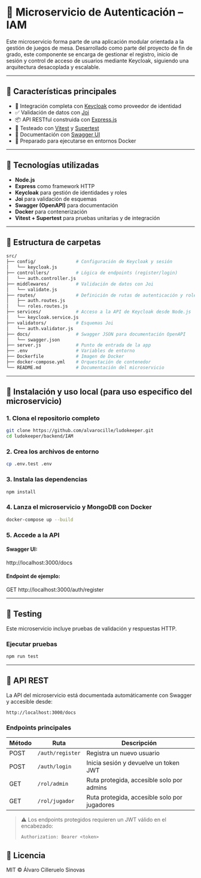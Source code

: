 # 🔐 Microservicio de Autenticación – IAM

Este microservicio forma parte de una aplicación modular orientada a la gestión de juegos de mesa. Desarrollado como parte del proyecto de fin de grado, este componente se encarga de gestionar el registro, inicio de sesión y control de acceso de usuarios mediante Keycloak, siguiendo una arquitectura desacoplada y escalable.

---

## 📌 Características principales

- 🔐 Integración completa con [Keycloak](https://www.keycloak.org/) como proveedor de identidad
- ✅ Validación de datos con [Joi](https://joi.dev/)
- 📦 API RESTful construida con [Express.js](https://expressjs.com/)
- 🧪 Testeado con [Vitest](https://vitest.dev/) y [Supertest](https://github.com/visionmedia/supertest)
- 📄 Documentación con [Swagger UI](https://swagger.io/tools/swagger-ui/)
- 🐳 Preparado para ejecutarse en entornos Docker

---

## 🚀 Tecnologías utilizadas

- **Node.js**
- **Express** como framework HTTP
- **Keycloak** para gestión de identidades y roles
- **Joi** para validación de esquemas
- **Swagger (OpenAPI)** para documentación
- **Docker** para contenerización
- **Vitest + Supertest** para pruebas unitarias y de integración

---

## 📁 Estructura de carpetas

```bash
src/
├── config/               # Configuración de Keycloak y sesión
│   └── keycloak.js
├── controllers/          # Lógica de endpoints (register/login)
│   └── auth.controller.js
├── middlewares/          # Validación de datos con Joi
│   └── validate.js
├── routes/               # Definición de rutas de autenticación y roles
│   ├── auth.routes.js
│   └── roles.routes.js
├── services/             # Acceso a la API de Keycloak desde Node.js
│   └── keycloak.service.js
├── validators/           # Esquemas Joi
│   └── auth.validator.js
├── docs/                 # Swagger JSON para documentación OpenAPI
│   └── swagger.json
├── server.js             # Punto de entrada de la app
├── .env                  # Variables de entorno
├── Dockerfile            # Imagen de Docker
├── docker-compose.yml    # Orquestación de contenedor
└── README.md             # Documentación del microservicio
```

---

## 🚀 Instalación y uso local (para uso especifico del microservicio)
### 1. Clona el repositorio completo
``` bash
git clone https://github.com/alvarocille/ludokeeper.git
cd ludokeeper/backend/IAM
```
### 2. Crea los archivos de entorno
``` bash
cp .env.test .env
```
### 3. Instala las dependencias
``` bash
npm install
```
### 4. Lanza el microservicio y MongoDB con Docker
``` bash
docker-compose up --build
```
### 5. Accede a la API
#### Swagger UI:
http://localhost:3000/docs
#### Endpoint de ejemplo:
GET http://localhost:3000/auth/register

---

## 🧪 Testing
Este microservicio incluye pruebas de validación y respuestas HTTP.
### Ejecutar pruebas
``` bash
npm run test
```

---

## 📘 API REST

La API del microservicio está documentada automáticamente con Swagger y accesible desde:

```
http://localhost:3000/docs
```

### Endpoints principales

| Método | Ruta                 | Descripción                                |
|--------|----------------------|--------------------------------------------|
| POST   | `/auth/register`     | Registra un nuevo usuario                  |
| POST   | `/auth/login`        | Inicia sesión y devuelve un token JWT      |
| GET    | `/rol/admin`         | Ruta protegida, accesible solo por admins  |
| GET    | `/rol/jugador`       | Ruta protegida, accesible solo por jugadores |

> ⚠️ Los endpoints protegidos requieren un JWT válido en el encabezado:
> ```
> Authorization: Bearer <token>
> ```

## 📄 Licencia

MIT © Álvaro Cilleruelo Sinovas

